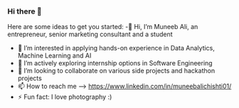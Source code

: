 ### Hi there 👋

<!--
**muneebalichishti01/muneebalichishti01** is a ✨ _special_ ✨ repository because its `README.md` (this file) appears on your GitHub profile.
-->

Here are some ideas to get you started:
-👋 Hi, I’m Muneeb Ali, an entrepreneur, senior marketing consultant and a student
- 👀 I’m interested in applying hands-on experience in Data Analytics, Machine Learning and AI
- 🌱 I’m actively exploring internship options in Software Engineering
- 💞️ I’m looking to collaborate on various side projects and hackathon projects
- 📫 How to reach me --> https://www.linkedin.com/in/muneebalichishti01/
- ⚡ Fun fact: I love photography :) 

